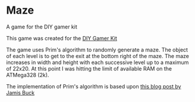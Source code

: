 # Maze
A game for the DIY gamer kit

This game was created for the <a href="https://www.techwillsaveus.com/shop/diy-gamer-kit/">DIY Gamer Kit</a>

The game uses Prim's algorithm to randomly generate a maze.  The object of each level is to get to the exit at the bottom right of the maze.  The maze increases in width and height with each successive level up to a maximum of 22x20.  At this point I was hitting the limit of available RAM on the ATMega328 (2k).

The implementation of Prim's algorithm is based upon <a href="http://weblog.jamisbuck.org/2011/1/10/maze-generation-prim-s-algorithm">this blog post by Jamis Buck</a>
